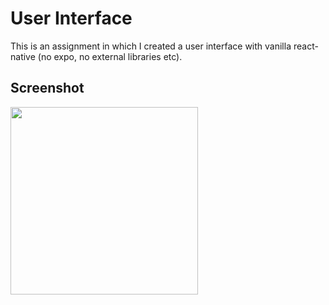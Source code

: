 # User Interface
This is an assignment in which I created a user interface with vanilla react-native (no expo, no external libraries etc).

## Screenshot

<image src="screenshots/main.jpeg" width=300>
